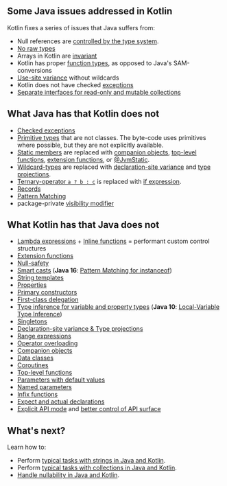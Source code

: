 [//]: # (title: Comparison to Java)

## Some Java issues addressed in Kotlin

Kotlin fixes a series of issues that Java suffers from:

* Null references are [controlled by the type system](null-safety.md).
* [No raw types](java-interop.md#java-generics-in-kotlin)
* Arrays in Kotlin are [invariant](arrays.md)
* Kotlin has proper [function types](lambdas.md#function-types), as opposed to Java's SAM-conversions
* [Use-site variance](generics.md#use-site-variance-type-projections) without wildcards
* Kotlin does not have checked [exceptions](exceptions.md)
* [Separate interfaces for read-only and mutable collections](collections-overview.md)

## What Java has that Kotlin does not

* [Checked exceptions](exceptions.md)
* [Primitive types](types-overview.md) that are not classes. The byte-code uses primitives where possible, but they are not
    explicitly available.
* [Static members](classes.md) are replaced with [companion objects](object-declarations.md#companion-objects),
    [top-level functions](functions.md), [extension functions](extensions.md#extension-functions), or [@JvmStatic](java-to-kotlin-interop.md#static-methods).
* [Wildcard-types](generics.md) are replaced with [declaration-site variance](generics.md#declaration-site-variance) and
    [type projections](generics.md#type-projections).
* [Ternary-operator `a ? b : c`](control-flow.md#if-expression) is replaced with [if expression](control-flow.md#if-expression). 
* [Records](https://openjdk.org/jeps/395)
* [Pattern Matching](https://openjdk.org/projects/amber/design-notes/patterns/pattern-matching-for-java)
* package-private [visibility modifier](visibility-modifiers.md)

## What Kotlin has that Java does not

* [Lambda expressions](lambdas.md) + [Inline functions](inline-functions.md) = performant custom control structures
* [Extension functions](extensions.md)
* [Null-safety](null-safety.md)
* [Smart casts](typecasts.md) (**Java 16**: [Pattern Matching for instanceof](https://openjdk.org/jeps/394))
* [String templates](strings.md)
* [Properties](properties.md)
* [Primary constructors](classes.md)
* [First-class delegation](delegation.md)
* [Type inference for variable and property types](types-overview.md) (**Java 10**: [Local-Variable Type Inference](https://openjdk.org/jeps/286))
* [Singletons](object-declarations.md)
* [Declaration-site variance & Type projections](generics.md)
* [Range expressions](ranges.md)
* [Operator overloading](operator-overloading.md)
* [Companion objects](classes.md#companion-objects)
* [Data classes](data-classes.md)
* [Coroutines](coroutines-overview.md)
* [Top-level functions](functions.md)
* [Parameters with default values](functions.md#parameters-with-default-values)
* [Named parameters](functions.md#named-arguments)
* [Infix functions](functions.md#infix-notation)
* [Expect and actual declarations](/docs/multiplatform/multiplatform-expect-actual.html)
* [Explicit API mode](whatsnew14.md#explicit-api-mode-for-library-authors) and [better control of API surface](opt-in-requirements.md)

## What's next?

Learn how to:
* Perform [typical tasks with strings in Java and Kotlin](java-to-kotlin-idioms-strings.md).
* Perform [typical tasks with collections in Java and Kotlin](java-to-kotlin-collections-guide.md).
* [Handle nullability in Java and Kotlin](java-to-kotlin-nullability-guide.md).
